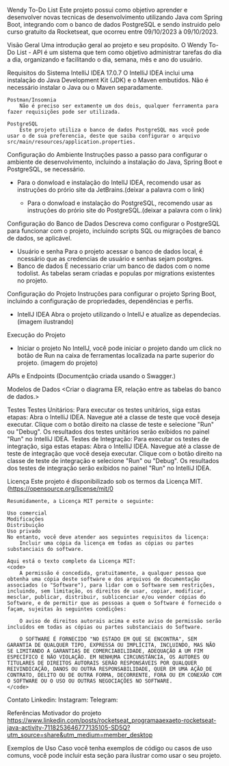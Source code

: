 Wendy To-Do List
Este projeto possui como objetivo aprender e desenvolver novas tecnicas de desenvolvimento utilizando Java com Spring Boot, integrando com o banco de dados PostgreSQL e sendo instruido pelo curso gratuito da Rocketseat, que ocorreu entre 09/10/2023 à 09/10/2023.

Visão Geral
Uma introdução geral ao projeto e seu propósito.
O Wendy To-Do List - API é um sistema que tem como objetivo administrar tarefas do dia a dia, organizando e facilitando o dia, semana, mês e ano do usuário.

Requisitos do Sistema
IntelliJ IDEA 17.0.7
O IntelliJ IDEA inclui uma instalação do Java Development Kit (JDK) e o Maven embutidos. Não é necessário instalar o Java ou o Maven separadamente.

    Postman/Insomnia
        Não é preciso ser extamente um dos dois, qualquer ferramenta para fazer requisições pode ser utilizada.
    
    PostgreSQL
        Este projeto utiliza o banco de dados PostgreSQL mas você pode usar o de sua preferencia, deste que saiba configurar o arquivo src/main/resources/application.properties.

Configuração do Ambiente
Instruções passo a passo para configurar o ambiente de desenvolvimento, incluindo a instalação do Java, Spring Boot e PostgreSQL, se necessário.
- Para o donwload e instalação do IntellJ IDEA, recomendo usar as instruções do prório site da JetBrains.(deixar a palavra com o link)

    - Para o donwload e instalação do PostgreSQL, recomendo usar as instruções do prório site do PostgreSQL.(deixar a palavra com o link)

Configuração do Banco de Dados
Descreva como configurar o PostgreSQL para funcionar com o projeto, incluindo scripts SQL ou migrações de banco de dados, se aplicável.
- Usuário e senha
Para o projeto acessar o banco de dados local, é ncessário que as credencias de usuário e senhas sejam postgres.
- Banco de dados
É necessario criar um banco de dados com o nome todolist. As tabelas seram criadas e populas por migrations existentes no projeto.

Configuração do Projeto
Instruções para configurar o projeto Spring Boot, incluindo a configuração de propriedades, dependências e perfis.
- IntellJ IDEA
Abra o projeto utilizando o IntellJ e atualize as dependecias.
(imagem ilustrando)

Execução do Projeto
- Iniciar o projeto
No IntellJ, você pode iniciar o projeto dando um click no botão de Run na caixa de ferramentas localizada na parte superior do projeto.
(imagem do projeto)

APIs e Endpoints
(Documentção criada usando o Swagger.)

Modelos de Dados
<Criar o diagrama ER, relação entre as tabelas do banco de dados.>

Testes
Testes Unitários:
Para executar os testes unitários, siga estas etapas:
Abra o IntelliJ IDEA.
Navegue até a classe de teste que você deseja executar.
Clique com o botão direito na classe de teste e selecione "Run" ou "Debug".
Os resultados dos testes unitários serão exibidos no painel "Run" no IntelliJ IDEA.
Testes de Integração:
Para executar os testes de integração, siga estas etapas:
Abra o IntelliJ IDEA.
Navegue até a classe de teste de integração que você deseja executar.
Clique com o botão direito na classe de teste de integração e selecione "Run" ou "Debug".
Os resultados dos testes de integração serão exibidos no painel "Run" no IntelliJ IDEA.

Licença
Este projeto é disponibilizado sob os termos da Licença MIT.(https://opensource.org/license/mit/0

    Resumidamente, a Licença MIT permite o seguinte:

    Uso comercial
    Modificações
    Distribuição
    Uso privado
    No entanto, você deve atender aos seguintes requisitos da licença:
        Incluir uma cópia da licença em todas as cópias ou partes substanciais do software.
    
    Aqui está o texto completo da Licença MIT:
    <code> 
        A permissão é concedida, gratuitamente, a qualquer pessoa que obtenha uma cópia deste software e dos arquivos de documentação associados (o "Software"), para lidar com o Software sem restrições, incluindo, sem limitação, os direitos de usar, copiar, modificar, mesclar, publicar, distribuir, sublicenciar e/ou vender cópias do Software, e de permitir que as pessoas a quem o Software é fornecido o façam, sujeitas às seguintes condições:

        O aviso de direitos autorais acima e este aviso de permissão serão incluídos em todas as cópias ou partes substanciais do Software.

        O SOFTWARE É FORNECIDO "NO ESTADO EM QUE SE ENCONTRA", SEM GARANTIA DE QUALQUER TIPO, EXPRESSA OU IMPLÍCITA, INCLUINDO, MAS NÃO SE LIMITANDO A GARANTIAS DE COMERCIABILIDADE, ADEQUAÇÃO A UM FIM ESPECÍFICO E NÃO VIOLAÇÃO. EM NENHUMA CIRCUNSTÂNCIA, OS AUTORES OU TITULARES DE DIREITOS AUTORAIS SERÃO RESPONSÁVEIS POR QUALQUER REIVINDICAÇÃO, DANOS OU OUTRA RESPONSABILIDADE, QUER EM UMA AÇÃO DE CONTRATO, DELITO OU DE OUTRA FORMA, DECORRENTE, FORA OU EM CONEXÃO COM O SOFTWARE OU O USO OU OUTRAS NEGOCIAÇÕES NO SOFTWARE.
    </code>

Contato
Linkedin:
Instagram:
Telegram:

Referências
Motivador do projeto
https://www.linkedin.com/posts/rocketseat_programaaexaeto-rocketseat-java-activity-7118253646777135105-SD5Q?utm_source=share&utm_medium=member_desktop

Exemplos de Uso
Caso você tenha exemplos de código ou casos de uso comuns, você pode incluir esta seção para ilustrar como usar o seu projeto.